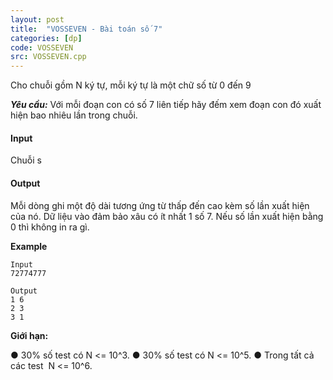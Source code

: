 ```yaml
---
layout: post
title:  "VOSSEVEN - Bài toán số 7"
categories: [dp]
code: VOSSEVEN
src: VOSSEVEN.cpp
---
```



Cho chuỗi gồm N ký tự, mỗi ký tự là một chữ số từ 0 đến 9

**_Yêu cầu:_** Với mỗi đoạn con có số 7 liên tiếp hãy đếm xem đoạn con đó xuất hiện bao nhiêu lần trong chuỗi.

#### Input

Chuỗi s

#### Output

Mỗi dòng ghi một độ dài tương ứng từ thấp đến cao kèm số lần xuất hiện của nó. Dữ liệu vào đảm bảo xâu có ít nhất 1 số 7. Nếu số lần xuất hiện bằng 0 thì không in ra gì.

 **Example**

```
Input
72774777

Output
1 6
2 3
3 1
```

**Giới hạn:**

● 30% số test có N <= 10^3.
● 30% số test có N <= 10^5.
● Trong tất cả các test  N <= 10^6.

<!--more-->

